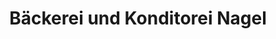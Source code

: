 ---
title: "Bäckerei und Konditorei Nagel"
url: /arnstadt/baeckerei-und-konditorei-nagel/
shop: Bäckerei
---